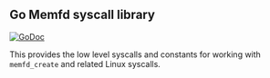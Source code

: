 ## Go Memfd syscall library

[![GoDoc](https://godoc.org/gojini.dev/memfd/msyscall?status.svg)](https://godoc.org/gojini.dev/memfd/msyscall)

This provides the low level syscalls and constants for working with `memfd_create` and related Linux syscalls.
